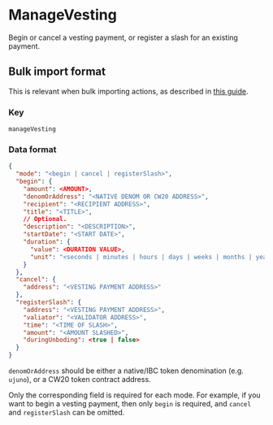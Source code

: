 # ManageVesting

Begin or cancel a vesting payment, or register a slash for an existing payment.

## Bulk import format

This is relevant when bulk importing actions, as described in [this
guide](https://github.com/DA0-DA0/dao-dao-ui/wiki/Bulk-importing-actions).

### Key

`manageVesting`

### Data format

```json
{
  "mode": "<begin | cancel | registerSlash>",
  "begin": {
    "amount": <AMOUNT>,
    "denomOrAddress": "<NATIVE DENOM OR CW20 ADDRESS>",
    "recipient": "<RECIPIENT ADDRESS>",
    "title": "<TITLE>",
    // Optional.
    "description": "<DESCRIPTION>",
    "startDate": "<START DATE>",
    "duration": {
      "value": <DURATION VALUE>,
      "unit": "<seconds | minutes | hours | days | weeks | months | years>"
    }
  },
  "cancel": {
    "address": "<VESTING PAYMENT ADDRESS>"
  },
  "registerSlash": {
    "address": "<VESTING PAYMENT ADDRESS>",
    "valiator": "<VALIDATOR ADDRESS>",
    "time": "<TIME OF SLASH>",
    "amount": "<AMOUNT SLASHED>",
    "duringUnboding": <true | false>
  }
}
```

`denomOrAddress` should be either a native/IBC token denomination (e.g.
`ujuno`), or a CW20 token contract address.

Only the corresponding field is required for each mode. For example, if you want
to begin a vesting payment, then only `begin` is required, and `cancel` and
`registerSlash` can be omitted.
